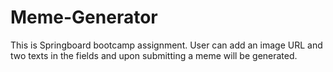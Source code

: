 # Meme-Generator

This is Springboard bootcamp assignment. User can add an image URL and two texts in the fields and upon submitting a meme will be generated.
